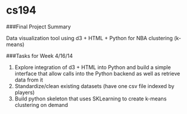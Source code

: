 cs194
=====
###Final Project Summary

Data visualization tool using d3 + HTML + Python for NBA clustering (k-means)



###Tasks for Week 4/16/14

1. Explore integration of d3 + HTML into Python and build a simple interface that allow calls into the Python backend as well as retrieve data from it
2. Standardize/clean existing datasets (have one csv file indexed by players)
3. Build python skeleton that uses SKLearning to create k-means clustering on demand
